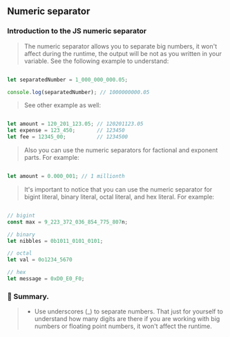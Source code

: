 ## Numeric separator

### Introduction to the JS numeric separator

> The numeric separator allows you to separate big numbers, it won't affect during the runtime, the output will be not as you written in your variable. See the following example to understand:

```js

let separatedNumber = 1_000_000_000.05;

console.log(separatedNumber); // 1000000000.05

```

> See other example as well:

```js

let amount = 120_201_123.05; // 120201123.05
let expense = 123_450;       // 123450
let fee = 12345_00;          // 1234500

```

> Also you can use the numeric separators for factional and exponent parts. For example:

```js

let amount = 0.000_001; // 1 millionth

```

> It's important to notice that you can use the numeric separator for bigint literal, binary literal, octal literal, and hex literal. For example:

```js

// bigint
const max = 9_223_372_036_854_775_807n;

// binary
let nibbles = 0b1011_0101_0101;

// octal
let val = 0o1234_5670

// hex
let message = 0xD0_E0_F0;

```

### :memo: Summary.

> - Use underscores (_) to separate numbers. That just for yourself to understand how many digits are there if you are working with big numbers or floating point numbers, it won't affect the runtime.

